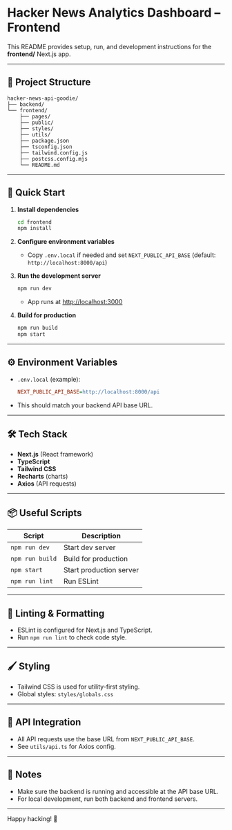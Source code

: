 # Hacker News Analytics Dashboard – Frontend

This README provides setup, run, and development instructions for the **frontend/** Next.js app.

---

## 📁 Project Structure

```
hacker-news-api-goodie/
├── backend/
└── frontend/
    ├── pages/
    ├── public/
    ├── styles/
    ├── utils/
    ├── package.json
    ├── tsconfig.json
    ├── tailwind.config.js
    ├── postcss.config.mjs
    └── README.md
```

---

## 🚀 Quick Start

1. **Install dependencies**
   ```bash
   cd frontend
   npm install
   ```
2. **Configure environment variables**
   - Copy `.env.local` if needed and set `NEXT_PUBLIC_API_BASE` (default: `http://localhost:8000/api`)

3. **Run the development server**
   ```bash
   npm run dev
   ```
   - App runs at [http://localhost:3000](http://localhost:3000)

4. **Build for production**
   ```bash
   npm run build
   npm start
   ```

---

## ⚙️ Environment Variables

- `.env.local` (example):
  ```ini
  NEXT_PUBLIC_API_BASE=http://localhost:8000/api
  ```
- This should match your backend API base URL.

---

## 🛠️ Tech Stack

- **Next.js** (React framework)
- **TypeScript**
- **Tailwind CSS**
- **Recharts** (charts)
- **Axios** (API requests)

---

## 📦 Useful Scripts

| Script        | Description                |
| ------------- | -------------------------- |
| `npm run dev` | Start dev server           |
| `npm run build` | Build for production      |
| `npm start`   | Start production server    |
| `npm run lint`| Run ESLint                 |

---

## 🧩 Linting & Formatting

- ESLint is configured for Next.js and TypeScript.
- Run `npm run lint` to check code style.

---

## 🖌️ Styling

- Tailwind CSS is used for utility-first styling.
- Global styles: `styles/globals.css`

---

## 🔗 API Integration

- All API requests use the base URL from `NEXT_PUBLIC_API_BASE`.
- See `utils/api.ts` for Axios config.

---

## 📝 Notes

- Make sure the backend is running and accessible at the API base URL.
- For local development, run both backend and frontend servers.

---

Happy hacking! 🚀

